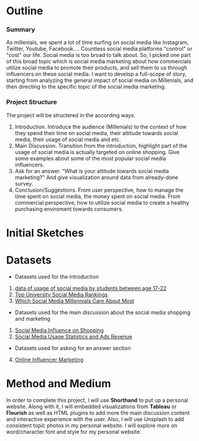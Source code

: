 # Outline
### Summary
As millenials, we spent a lot of time surfing on social media like Instagram, Twitter, Youtube, Facebook.... Countless social media platforms "control" or "cost" our 
life. 
Social media is too broad to talk about. So, I picked one part of this broad topic which is social media marketing about how commercials utilize social media to 
promote their products, and sell them to us through influencers on these social media. I want to develop a full-scope of story, starting from analyzing the general impact
of social media on Millenials, and then directing to the specific topic of the social media marketing. 

### Project Structure
The project will be structered in the according ways. 

1. Introduction. 
Introduce the audience (Millenials) to the context of how they spend their time on social media, their attitude towards social media, their usage of social media and etc.
2. Main Discussion. 
Transition from the introduction, highlight part of the usage of social media is actually targeted on online shopping. Give some examples about some of the most popular social media influencers. 
3. Ask for an answer. 
"What is your attitude towards social media marketing?" And give visualization around data from already-done survey. 
4. Conclusion/Suggestions. 
From user perspective, how to manage the time spent on social media, the money spent on social media. From commercial perspective, how to utilize social media to create a healthy purchasing enviroment towards consumers.

# Initial Sketches


# Datasets
- Datasets used for the introduction
1. [data of usage of social media by students between age 17-22](https://data.world/maheepmahat/data-of-usage-of-social-media-by-students-between-age-17-22) 
2. [Top University Social Media Rankings](https://data.world/nicole-klassen/top-university-social-media-rankings-2021/workspace/file?filename=University+Social+Media+Rankings.xlsx)
3. [Which Social Media Millennials Care About Most](https://data.world/ahalps/which-social-media-millennials-care-about-most)

- Datasets used for the main discussion about the social media shopping and marketing
1. [Social Media Influence on Shopping](https://data.world/ahalps/social-influence-on-shopping)
2. [Social Media Usage Statistics and Ads Revenue](https://sproutsocial.com/insights/social-media-statistics/)

- Datasets used for asking for an answer section
4. [Online Influencer Marketing](https://data.world/ahalps/online-influencer-marketing)

# Method and Medium
In order to complete this project, I will use **Shorthand** to put up a personal website. Along with it, I will embedded visualizations from **Tableau** or **Flourish**
as well as HTML plugins to add more the main discussion content and interactive experience with the user. Also, I will use Unsplash to add consistent topic photos 
in my personal website. I will explore more on word/character font and style for my personal website. 
